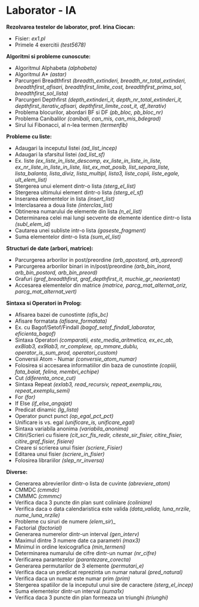 # Laborator - IA

__Rezolvarea testelor de laborator, prof. Irina Ciocan:__
- Fisier: _ex1.pl_
- Primele 4 exercitii _(test5678)_

__Algoritmi si probleme cunoscute:__
- Algoritmul Alphabeta _(alphabeta)_
- Algoritmul A* _(astar)_
- Parcurgeri Breadthfirst _(breadth_extinderi, breadth_nr_total_extinderi, breadthfirst_afisari, breadthfirst_limite_cost, breadthfirst_prima_sol, breadthfirst_sol_lista)_
- Parcurgeri Depthfirst _(depth_extinderi_it, depth_nr_total_extinderi_it, depthfirst_iterativ_afisari, depthfirst_limite_cost_it, df_iterativ)_
- Problema blocurilor, abordari BF si DF _(pb_bloc, pb_bloc_nr)_
- Problema Canibalilor _(canibali, can_mis, can_mis_bdegrad)_
- Sirul lui Fibonacci, al n-lea termen _(termenfib)_


__Probleme cu liste:__
- Adaugari la inceputul listei _(ad_list_incep)_
- Adaugari la sfarsitul listei _(ad_list_sf)_
- Ex. liste _(ex_liste_in_liste_descomp, ex_liste_in_liste_in_liste, ex_nr_liste_in_liste_in_liste, list_ex_mat_posib, list_separa_liste, lista_balanta, lista_diviz, lista_multipl, lista3, liste_copii, liste_egale, ult_elem_list)_
- Stergerea unui element dintr-o lista _(sterg_el_list)_
- Stergerea ultimului element dintr-o lista _(sterg_el_sf)_
- Inserarea elementelor in lista _(insert_list)_
- Interclasarea a doua liste _(interclas_list)_
- Obtinerea numarului de elemente din lista _(n_el_list)_
- Determinarea celei mai lungi secvente de elemente identice dintr-o lista _(subl_elem_id)_
- Cautarea unei subliste intr-o lista _(gaseste_fragment)_
- Suma elementelor dintr-o lista _(sum_el_list)_

__Structuri de date (arbori, matrice):__
- Parcurgerea arborilor in post/preordine _(arb_apostord, arb_apreord)_
- Parcurgerea arborilor binari in in/post/preordine _(arb_bin_inord, arb_bin_postord, arb_bin_preord)_
- Grafuri _(graf_breadthfirst, graf_depthfirst_it, muchie_gr_neorientat)_
- Accesarea elementelor din matrice _(matrice, parcg_mat_alternat_oriz, parcg_mat_alternat_vert)_

__Sintaxa si Operatori in Prolog:__
- Afisarea bazei de cunostinte _(afis_bc)_
- Afisare formatata _(afisare_formatata)_
- Ex. cu Bagof/Setof/Findall _(bagof_setof_findall_laborator, eficienta_bagof)_
- Sintaxa Operatori _(comparatii, este_media_aritmetica, ex_ec_ab, ex8lab3, ex9lab3, nr_complexe, op_mmare_dublu, operator_is_sum_prod, operatori_custom)_
- Conversii Atom - Numar _(conversie_atom_numar)_
- Folosirea si accesarea informatiilor din baza de cunostinte _(copiiii, fata_baiat, felina, membri_echipe)_
- Cut _(diferenta_once_cut)_
- Sintaxa Repeat _(exlab3, read_recursiv, repeat_exemplu_rau, repeat_exemplu_semi)_
- For _(for)_
- If Else _(if_else_angajat)_
- Predicat dinamic _(lg_lista)_
- Operator punct punct _(op_egal_pct_pct)_
- Unificare is vs. egal _(unificare_is, unificare_egal)_
- Sintaxa variabila anonima _(variabila_anonima)_
- Citiri/Scrieri cu fisiere _(cit_scr_fis_redir, citeste_sir_fisier, citire_fisier, citire_graf_fisier, fisiere)_
- Creare si scrierea unui fisier _(scriere_Fisier)_
- Editarea unui fisier _(scriere_in_fisier)_
- Folosirea librariilor _(slep_nr_inversa)_

__Diverse:__
- Generarea abrevierilor dintr-o lista de cuvinte _(abreviere_atom)_
- CMMDC _(cmmdc)_
- CMMMC _(cmmmc)_
- Verifica daca 3 puncte din plan sunt coliniare _(coliniare)_
- Verifica daca o data calendaristica este valida _(data_valida, luna_nrzile, nume_luna_nrzile)_
- Probleme cu siruri de numere _(elem_sir_)_
- Factorial _(factorial)_
- Generarea numerelor dintr-un interval _(gen_interv)_
- Maximul dintre 3 numere date ca parametri _(max3)_
- Minimul in ordine lexicografica _(min_termeni)_
- Determinarea numarului de cifre dintr-un numar _(nr_cifre)_
- Verificarea parantezelor _(parantezare_corecta)_
- Generarea permutarilor de 3 elemente _(permutari_e)_
- Verifica daca un predicat reprezinta un numar natural _(pred_natural)_
- Verifica daca un numar este numar prim _(prim)_
- Stergerea spatiilor de la inceputul unui sire de caractere _(sterg_el_incep)_
- Suma elementelor dintr-un interval _(suma1x)_
- Verifica daca 3 puncte din plan formeaza un triunghi _(triunghi)_



